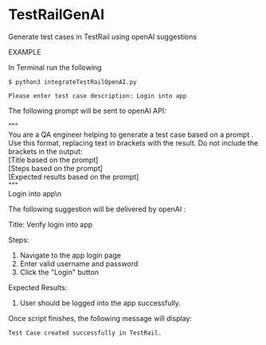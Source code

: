 # TestRailGenAI
Generate test cases in TestRail using openAI suggestions

EXAMPLE

In Terminal run the following

```
$ python3 integrateTestRailOpenAI.py
```

```Please enter test case description: Login into app```

The following prompt will be sent to openAI API:

"""<br>
You are a QA engineer helping to generate a test case based on a prompt . Use this format, replacing text in brackets with the result. Do not include the brackets in the output:<br>
 [Title based on the prompt]<br>
 [Steps based on the prompt]<br>
 [Expected results based on the prompt]<br>
"""<br>
Login into app\n

The following suggestion will be delivered by openAI :

Title: Verify login into app 

Steps:
1. Navigate to the app login page
2. Enter valid username and password
3. Click the "Login" button

Expected Results:
1. User should be logged into the app successfully.

Once script finishes, the following message will display:

```Test Case created successfully in TestRail.```

